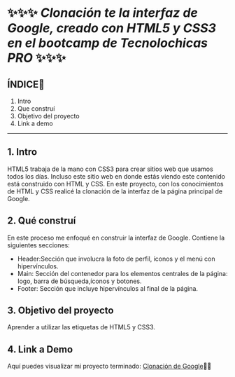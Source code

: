 # ✨✨✨ *Clonación te la interfaz de Google, creado con HTML5  y CSS3 en el bootcamp de Tecnolochicas PRO* ✨✨✨

## ÍNDICE🐰
1. Intro 
2. Que construí
3. Objetivo del proyecto
4. Link a demo

****
## 1. Intro
HTML5 trabaja de la mano con CSS3 para crear sitios web que usamos todos los días. Incluso este sitio web en donde estás viendo este contenido está construido con HTML y CSS. 
En este proyecto, con los conocimientos de HTML y CSS realicé la clonación de la interfaz de la página principal de Google.

## 2. Qué construí
En este proceso me enfoqué en construir la interfaz de Google.
Contiene la siguientes secciones:

* Header:Sección que involucra la foto de perfil, íconos y el menú con hipervínculos.
* Main: Sección del contenedor para los elementos centrales de la página: logo, barra de búsqueda,íconos y botones.
* Footer: Sección que incluye hipervínculos al final de la página.

## 3. Objetivo del proyecto
Aprender a utilizar las etiquetas de HTML5 y CSS3.

## 4. Link a Demo
Aquí puedes visualizar mi proyecto terminado: [Clonación de Google](https://cozy-salmiakki-bb54f8.netlify.app)🎇✨
